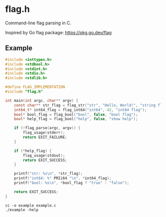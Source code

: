 flag.h
======

Command-line flag parsing in C.

Inspired by Go flag package: https://pkg.go.dev/flag

Example
-------

```c
#include <inttypes.h>
#include <stdbool.h>
#include <stdint.h>
#include <stdio.h>
#include <stdlib.h>

#define FLAG_IMPLEMENTATION
#include "flag.h"

int main(int argc, char** argv) {
    const char** str_flag = flag_str("str", "Hello, World!", "string flag");
    int64_t* int64_flag = flag_int64("int64", 42, "int64 flag");
    bool* bool_flag = flag_bool("bool", false, "bool flag");
    bool* help_flag = flag_bool("help", false, "show help");

    if (!flag_parse(argc, argv)) {
        flag_usage(stderr);
        return EXIT_FAILURE;
    }

    if (*help_flag) {
        flag_usage(stdout);
        return EXIT_SUCCESS;
    }

    printf("str: %s\n", *str_flag);
    printf("int64: %" PRIi64 "\n", *int64_flag);
    printf("bool: %s\n", *bool_flag ? "true" : "false");

    return EXIT_SUCCESS;
}
```

    cc -o example example.c
    ./example -help
